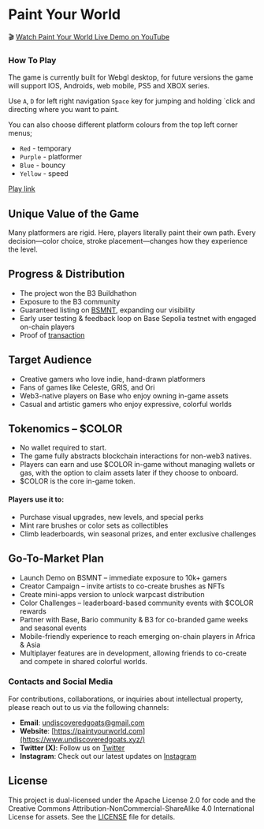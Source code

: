 # Paint Your World

🎬 [Watch Paint Your World Live Demo on YouTube](https://youtu.be/QRN7zc9BvF0)

### How To Play

The game is currently built for Webgl desktop, for future versions the game will support IOS, Androids, web mobile, PS5 and XBOX series.

Use `A`, `D` for left right navigation `Space` key for jumping and holding `click and directing where you want to paint. 

You can also choose different platform colours from the top left corner menus;
- `Red` - temporary
- `Purple` - platformer
- `Blue` - bouncy
- `Yellow` - speed

[Play link](https://rasta669.github.io/PYW_host/)

## Unique Value of the Game

Many platformers are rigid. Here, players literally paint their own path. Every decision—color choice, stroke placement—changes how they experience the level.


## Progress & Distribution

- The project won the B3 Buildhathon
- Exposure to the B3 community
- Guaranteed listing on [BSMNT](https://x.com/b3dotfun/status/1907876588684980436), expanding our visibility
- Early user testing & feedback loop on Base Sepolia testnet with engaged on-chain players
- Proof of [transaction](https://base-sepolia.blockscout.com/token/0xb271283E6b7eCD8F56F0187934Cf11ffa9A953d9)

## Target Audience

- Creative gamers who love indie, hand-drawn platformers
- Fans of games like Celeste, GRIS, and Ori
- Web3-native players on Base who enjoy owning in-game assets
- Casual and artistic gamers who enjoy expressive, colorful worlds

## Tokenomics – $COLOR

- No wallet required to start.
- The game fully abstracts blockchain interactions for non-web3 natives.
- Players can earn and use $COLOR in-game without managing wallets or gas, with the option to claim assets later if they choose to onboard.
- $COLOR is the core in-game token.

 #### Players use it to:

- Purchase visual upgrades, new levels, and special perks
- Mint rare brushes or color sets as collectibles
- Climb leaderboards, win seasonal prizes, and enter exclusive challenges

## Go-To-Market Plan

- Launch Demo on BSMNT – immediate exposure to 10k+ gamers
- Creator Campaign – invite artists to co-create brushes as NFTs
- Create mini-apps version  to unlock warpcast distribution
- Color Challenges – leaderboard-based community events with $COLOR rewards
- Partner with Base, Bario community & B3 for co-branded game weeks and seasonal events
- Mobile-friendly experience to reach emerging on-chain players in Africa & Asia
- Multiplayer features are in development, allowing friends to co-create and compete in shared colorful worlds.

### Contacts and Social Media

For contributions, collaborations, or inquiries about intellectual property, please reach out to us via the following channels:

- **Email**: [undiscoveredgoats@gmail.com](undiscoveredgoats@gmail.com)
- **Website**: [https://paintyourworld.com](https://www.undiscoveredgoats.xyz/)
- **Twitter (X)**: Follow us on [Twitter](https://x.com/UndiscoveredGo2?t=DgcqB9OUMRt5UBg0IyoeIA&s=09)
- **Instagram**: Check out our latest updates on [Instagram](https://www.instagram.com/undiscoveredgoats?igsh=MTg1cGdnY2NoNHp0cQ==)

  
## License

This project is dual-licensed under the Apache License 2.0 for code and the Creative Commons Attribution-NonCommercial-ShareAlike 4.0 International License for assets. See the [LICENSE](LICENSE) file for details.
